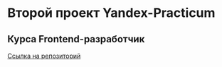 # Второй проект Yandex-Practicum
## Курса Frontend-разработчик

[Ссылка на репозиторий](https://github.com/UnityDuck/posmotri_v_okno)